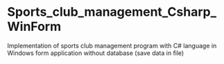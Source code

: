 # Sports_club_management_Csharp_WinForm
Implementation of sports club management program with C# language in Windows form application without database (save data in file)
